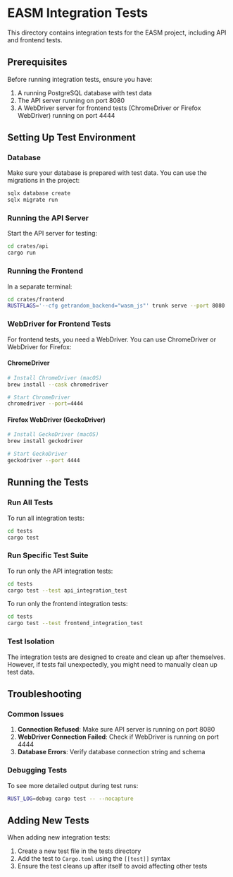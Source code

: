 # EASM Integration Tests

This directory contains integration tests for the EASM project, including API and frontend tests.

## Prerequisites

Before running integration tests, ensure you have:

1. A running PostgreSQL database with test data
2. The API server running on port 8080
3. A WebDriver server for frontend tests (ChromeDriver or Firefox WebDriver) running on port 4444

## Setting Up Test Environment

### Database

Make sure your database is prepared with test data. You can use the migrations in the project:

```sh
sqlx database create
sqlx migrate run
```

### Running the API Server

Start the API server for testing:

```sh
cd crates/api
cargo run
```

### Running the Frontend

In a separate terminal:

```sh
cd crates/frontend
RUSTFLAGS='--cfg getrandom_backend="wasm_js"' trunk serve --port 8080
```

### WebDriver for Frontend Tests

For frontend tests, you need a WebDriver. You can use ChromeDriver or WebDriver for Firefox:

#### ChromeDriver

```sh
# Install ChromeDriver (macOS)
brew install --cask chromedriver

# Start ChromeDriver
chromedriver --port=4444
```

#### Firefox WebDriver (GeckoDriver)

```sh
# Install GeckoDriver (macOS)
brew install geckodriver

# Start GeckoDriver
geckodriver --port 4444
```

## Running the Tests

### Run All Tests

To run all integration tests:

```sh
cd tests
cargo test
```

### Run Specific Test Suite

To run only the API integration tests:

```sh
cd tests
cargo test --test api_integration_test
```

To run only the frontend integration tests:

```sh
cd tests
cargo test --test frontend_integration_test
```

### Test Isolation

The integration tests are designed to create and clean up after themselves. However, if tests fail unexpectedly, you might need to manually clean up test data.

## Troubleshooting

### Common Issues

1. **Connection Refused**: Make sure API server is running on port 8080
2. **WebDriver Connection Failed**: Check if WebDriver is running on port 4444
3. **Database Errors**: Verify database connection string and schema

### Debugging Tests

To see more detailed output during test runs:

```sh
RUST_LOG=debug cargo test -- --nocapture
```

## Adding New Tests

When adding new integration tests:

1. Create a new test file in the tests directory
2. Add the test to `Cargo.toml` using the `[[test]]` syntax
3. Ensure the test cleans up after itself to avoid affecting other tests 